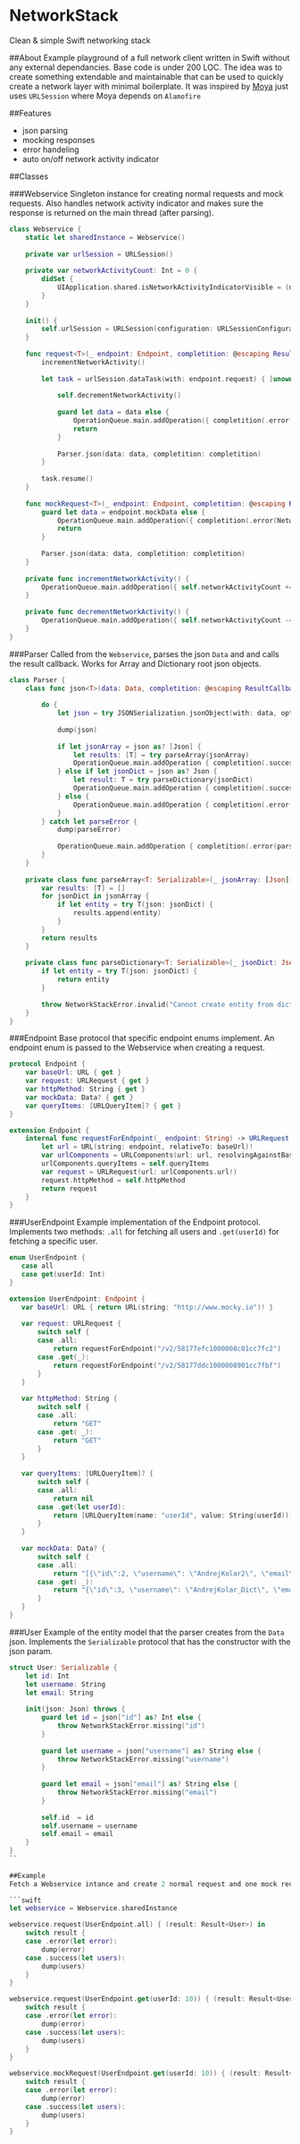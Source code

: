 # NetworkStack
Clean &amp; simple Swift networking stack

##About
Example playground of a full network client written in Swift without any external dependancies. Base code is under 200 LOC.
The idea was to create something extendable and maintainable that can be used to quickly create a network layer with minimal boilerplate.
It was inspired by [Moya](https://github.com/Moya/Moya) just uses `URLSession` where Moya depends on `Alamofire`

##Features
- json parsing
- mocking responses
- error handeling
- auto on/off network activity indicator

##Classes

###Webservice 
Singleton instance for creating normal requests and mock requests. 
Also handles network activity indicator and makes sure the response is returned on the main thread (after parsing).

```swift
class Webservice {
    static let sharedInstance = Webservice()
    
    private var urlSession = URLSession()
    
    private var networkActivityCount: Int = 0 {
        didSet {
            UIApplication.shared.isNetworkActivityIndicatorVisible = (networkActivityCount > 0)
        }
    }
    
    init() {
        self.urlSession = URLSession(configuration: URLSessionConfiguration.default)
    }
    
    func request<T>(_ endpoint: Endpoint, completition: @escaping ResultCallback<T>) {
        incrementNetworkActivity()
        
        let task = urlSession.dataTask(with: endpoint.request) { [unowned self] (data, response, error) in
            
            self.decrementNetworkActivity()
            
            guard let data = data else {
                OperationQueue.main.addOperation({ completition(.error(error)) })
                return
            }
            
            Parser.json(data: data, completition: completition)
        }
        
        task.resume()
    }
    
    func mockRequest<T>(_ endpoint: Endpoint, completition: @escaping ResultCallback<T>) {
        guard let data = endpoint.mockData else {
            OperationQueue.main.addOperation({ completition(.error(NetworkStackError.invalid("No mock data", nil))) })
            return
        }
        
        Parser.json(data: data, completition: completition)
    }
    
    private func incrementNetworkActivity() {
        OperationQueue.main.addOperation({ self.networkActivityCount += 1 })
    }
    
    private func decrementNetworkActivity() {
        OperationQueue.main.addOperation({ self.networkActivityCount -= 1 })
    }
}
```

###Parser
Called from the `Webservice`, parses the json `Data` and and calls the result callback. Works for Array and Dictionary root json objects.

```swift
class Parser {
    class func json<T>(data: Data, completition: @escaping ResultCallback<T>) {
        
        do {
            let json = try JSONSerialization.jsonObject(with: data, options: [])
            
            dump(json)
            
            if let jsonArray = json as? [Json] {
                let results: [T] = try parseArray(jsonArray)
                OperationQueue.main.addOperation { completition(.success(results)) }
            } else if let jsonDict = json as? Json {
                let result: T = try parseDictionary(jsonDict)
                OperationQueue.main.addOperation { completition(.success([result])) }
            } else {
                OperationQueue.main.addOperation { completition(.error(NetworkStackError.invalid("Not a JSON array", json))) }
            }
        } catch let parseError {
            dump(parseError)
            
            OperationQueue.main.addOperation { completition(.error(parseError)) }
        }
    }
    
    private class func parseArray<T: Serializable>(_ jsonArray: [Json]) throws -> [T] {
        var results: [T] = []
        for jsonDict in jsonArray {
            if let entity = try T(json: jsonDict) {
                results.append(entity)
            }
        }
        return results
    }
    
    private class func parseDictionary<T: Serializable>(_ jsonDict: Json) throws -> T {
        if let entity = try T(json: jsonDict) {
            return entity
        }
        
        throw NetworkStackError.invalid("Cannot create entity from dictionary", jsonDict)
    }
}
```

###Endpoint
Base protocol that specific endpoint enums implement. An endpoint enum is passed to the Webservice when creating a request.

```swift
protocol Endpoint {
    var baseUrl: URL { get }
    var request: URLRequest { get }
    var httpMethod: String { get }
    var mockData: Data? { get }
    var queryItems: [URLQueryItem]? { get }
}

extension Endpoint {
    internal func requestForEndpoint(_ endpoint: String) -> URLRequest {
        let url = URL(string: endpoint, relativeTo: baseUrl)!
        var urlComponents = URLComponents(url: url, resolvingAgainstBaseURL: true)!
        urlComponents.queryItems = self.queryItems
        var request = URLRequest(url: urlComponents.url!)
        request.httpMethod = self.httpMethod
        return request
    }
}
```

###UserEndpoint
Example implementation of the Endpoint protocol. Implements two methods: `.all` for fetching all users and `.get(userId)`
 for fetching a specific user.
 
 ```swift
 enum UserEndpoint {
    case all
    case get(userId: Int)
}

extension UserEndpoint: Endpoint {
    var baseUrl: URL { return URL(string: "http://www.mocky.io")! }
    
    var request: URLRequest {
        switch self {
        case .all:
            return requestForEndpoint("/v2/58177efc1000008c01cc7fc2")
        case .get(_):
            return requestForEndpoint("/v2/58177ddc1000008901cc7fbf")
        }
    }
    
    var httpMethod: String {
        switch self {
        case .all:
            return "GET"
        case .get( _):
            return "GET"
        }
    }
    
    var queryItems: [URLQueryItem]? {
        switch self {
        case .all:
            return nil
        case .get(let userId):
            return [URLQueryItem(name: "userId", value: String(userId))]
        }
    }
    
    var mockData: Data? {
        switch self {
        case .all:
            return "[{\"id\":2, \"username\": \"AndrejKolar2\", \"email\": \"andrej.kolar@clevertech.biz\"}]".data(using: String.Encoding.utf8)
        case .get( _):
            return "{\"id\":3, \"username\": \"AndrejKolar_Dict\", \"email\": \"andrej.kolar@clevertech.biz\"}".data(using: String.Encoding.utf8)
        }
    }
}
 ```
 
###User
Example of the entity model that the parser creates from the `Data` json.
Implements the `Serializable` protocol that has the constructor with the json param.

```swift
struct User: Serializable {
    let id: Int
    let username: String
    let email: String
    
    init(json: Json) throws {
        guard let id = json["id"] as? Int else {
            throw NetworkStackError.missing("id")
        }
        
        guard let username = json["username"] as? String else {
            throw NetworkStackError.missing("username")
        }
        
        guard let email = json["email"] as? String else {
            throw NetworkStackError.missing("email")
        }
        
        self.id  = id
        self.username = username
        self.email = email
    }
}
``
 
##Example
Fetch a Webservice intance and create 2 normal request and one mock request.

```swift
let webservice = Webservice.sharedInstance

webservice.request(UserEndpoint.all) { (result: Result<User>) in
    switch result {
    case .error(let error):
        dump(error)
    case .success(let users):
        dump(users)
    }
}

webservice.request(UserEndpoint.get(userId: 10)) { (result: Result<User>) in
    switch result {
    case .error(let error):
        dump(error)
    case .success(let users):
        dump(users)
    }
}

webservice.mockRequest(UserEndpoint.get(userId: 10)) { (result: Result<User>) in
    switch result {
    case .error(let error):
        dump(error)
    case .success(let users):
        dump(users)
    }
}
```

